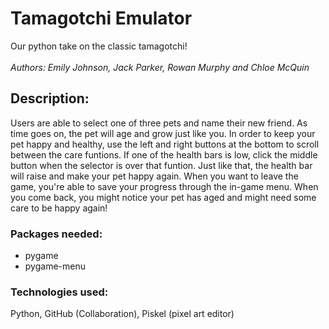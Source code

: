 # Tamagotchi Emulator
Our python take on the classic tamagotchi! \
\
*Authors: Emily Johnson, Jack Parker, Rowan Murphy and Chloe McQuin* 
## Description:
Users are able to select one of three pets and name their new friend. As time goes on, the pet will age and grow just like you. In order to keep your pet happy
and healthy, use the left and right buttons at the bottom to scroll between the care funtions. If one of the health bars is low, click the middle button when the 
selector is over that funtion. Just like that, the health bar will raise and make your pet happy again. When you want to leave the game, you're able to save your 
progress through the in-game menu. When you come back, you might notice your pet has aged and might need some care to be happy again!
### Packages needed:
- pygame
- pygame-menu
### Technologies used:
Python, GitHub (Collaboration), Piskel (pixel art editor)

